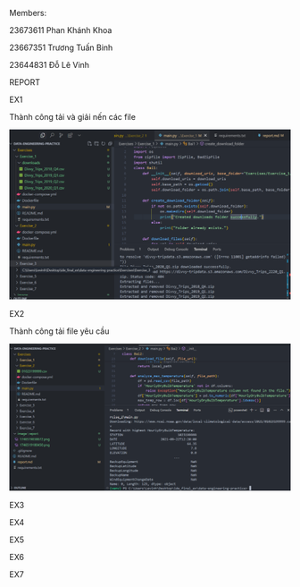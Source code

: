 Members:

23673611 Phan Khánh Khoa

23667351 Trương Tuấn Binh

23644831 Đỗ Lê Vinh

REPORT

EX1

Thành công tải và giải nến các file

![1746519180450](image/report/1746519180450.png)

EX2

Thành công tải file yêu cầu

![1746519545186](image/report/1746519545186.png)

EX3

EX4

EX5

EX6

EX7
